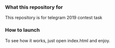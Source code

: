 ### What this repository for
This repository is for telegram 2019 contest task

### How to launch
To see how it works, just open index.html and enjoy.